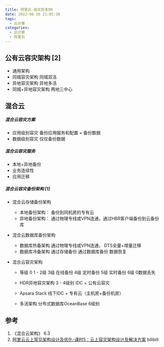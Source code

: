 ```yaml
---
title: 阿里云-容灾恢复DR
date: 2022-06-26 21:05:38
tags:
  - 云计算
categories:
  - 云计算  
  - 阿里云 
---
```


<p></p>
<!-- more -->


## 公有云容灾架构 [2]
+ 通用架构
+ 同城容灾架构
  同城双活
+ 异地容灾架构
  异地多活
+ 同城+异地容灾架构
  两地三中心

## 混合云 
##### 混合云容灾方案
+ 应用级别容灾
  备份应用服务和配置 + 备份数据 
+ 数据级别容灾
  仅仅备份数据

##### 混合云容灾服务
+ 本地+异地备份
+ 业务连续性
+ 应用迁移


##### 混合云容灾备份架构 [1]
+ 混合云存储备份架构
  - 本地备份架构： 备份到同机房的专有云
  - 异地备份架构： 通过物理专线或VPN连通，通过HBR客户端备份到云备份库

+ 混合云数据库备份架构
  - 数据库热备架构
    通过物理专线或VPN连通， DTS全量+增量迁移
  - 数据库冷备架构
    通过存储备份
    通过数据库备份
    数据恢复


+ 混合云容灾架构
  - 等级 
    0 
    1 - 2级
    3级 在线备份
    4级 定时备份 
    5级 实时备份
    6级 0数据丢失

  - HDR异地容灾架构
    3 - 4级别
    IDC + 公有云容灾

  - Apsara Stack
    线下IDC + 专有云（主机房+备份机房）

  - 多活架构
    分布式数据库OceanBase
    6级别  



## 参考
1. 《混合云架构》 6.3
2.  [阿里云云上常见架构设计及优化-课时5：云上容灾架构设计及解决方案](https://www.bilibili.com/video/BV1jy4y1a7mK?spm_id_from=333.880.my_history.page.click&vd_source=f6e8c1128f9f264c5ab8d9411a644036) bilibili
